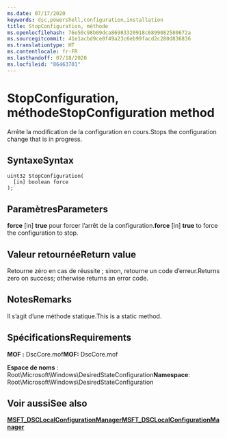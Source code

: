 ```yaml
---
ms.date: 07/17/2020
keywords: dsc,powershell,configuration,installation
title: StopConfiguration, méthode
ms.openlocfilehash: 76e50c98b09dca86983320918c6899082580672a
ms.sourcegitcommit: 41e1acbd9ce0f49a23c6eb99facd2c280d836836
ms.translationtype: HT
ms.contentlocale: fr-FR
ms.lasthandoff: 07/18/2020
ms.locfileid: "86463701"
---
```

# <a name="stopconfiguration-method"></a><span data-ttu-id="a71b1-103">StopConfiguration, méthode</span><span class="sxs-lookup"><span data-stu-id="a71b1-103">StopConfiguration method</span></span>

<span data-ttu-id="a71b1-104">Arrête la modification de la configuration en cours.</span><span class="sxs-lookup"><span data-stu-id="a71b1-104">Stops the configuration change that is in progress.</span></span>

## <a name="syntax"></a><span data-ttu-id="a71b1-105">Syntaxe</span><span class="sxs-lookup"><span data-stu-id="a71b1-105">Syntax</span></span>

```mof
uint32 StopConfiguration(
  [in] boolean force
);
```

## <a name="parameters"></a><span data-ttu-id="a71b1-106">Paramètres</span><span class="sxs-lookup"><span data-stu-id="a71b1-106">Parameters</span></span>

<span data-ttu-id="a71b1-107">**force** \[in\] **true** pour forcer l’arrêt de la configuration.</span><span class="sxs-lookup"><span data-stu-id="a71b1-107">**force** \[in\] **true** to force the configuration to stop.</span></span>

## <a name="return-value"></a><span data-ttu-id="a71b1-108">Valeur retournée</span><span class="sxs-lookup"><span data-stu-id="a71b1-108">Return value</span></span>

<span data-ttu-id="a71b1-109">Retourne zéro en cas de réussite ; sinon, retourne un code d’erreur.</span><span class="sxs-lookup"><span data-stu-id="a71b1-109">Returns zero on success; otherwise returns an error code.</span></span>

## <a name="remarks"></a><span data-ttu-id="a71b1-110">Notes</span><span class="sxs-lookup"><span data-stu-id="a71b1-110">Remarks</span></span>

<span data-ttu-id="a71b1-111">Il s’agit d’une méthode statique.</span><span class="sxs-lookup"><span data-stu-id="a71b1-111">This is a static method.</span></span>

## <a name="requirements"></a><span data-ttu-id="a71b1-112">Spécifications</span><span class="sxs-lookup"><span data-stu-id="a71b1-112">Requirements</span></span>

<span data-ttu-id="a71b1-113">**MOF :** DscCore.mof</span><span class="sxs-lookup"><span data-stu-id="a71b1-113">**MOF:** DscCore.mof</span></span>

<span data-ttu-id="a71b1-114">**Espace de noms** : Root\Microsoft\Windows\DesiredStateConfiguration</span><span class="sxs-lookup"><span data-stu-id="a71b1-114">**Namespace**: Root\Microsoft\Windows\DesiredStateConfiguration</span></span>

## <a name="see-also"></a><span data-ttu-id="a71b1-115">Voir aussi</span><span class="sxs-lookup"><span data-stu-id="a71b1-115">See also</span></span>

[<span data-ttu-id="a71b1-116">**MSFT_DSCLocalConfigurationManager**</span><span class="sxs-lookup"><span data-stu-id="a71b1-116">**MSFT_DSCLocalConfigurationManager**</span></span>](msft-dsclocalconfigurationmanager.md)
